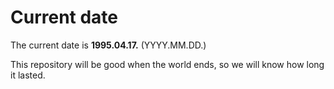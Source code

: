 # Current date

The current date is **1995.04.17.** (YYYY.MM.DD.)

This repository will be good when the world ends, so we will know how long it lasted.